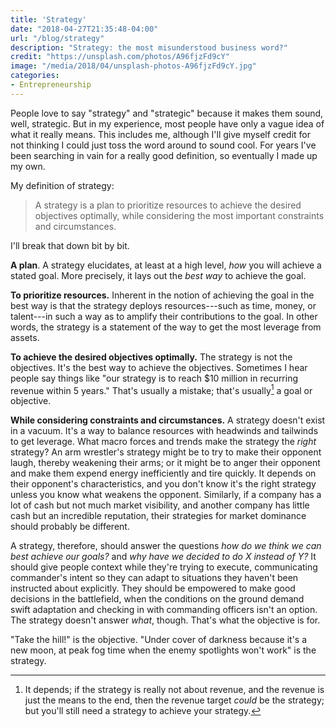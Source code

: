 ```yaml
---
title: 'Strategy'
date: "2018-04-27T21:35:48-04:00"
url: "/blog/strategy"
description: "Strategy: the most misunderstood business word?"
credit: "https://unsplash.com/photos/A96fjzFd9cY"
image: "/media/2018/04/unsplash-photos-A96fjzFd9cY.jpg"
categories:
- Entrepreneurship
---
```


People love to say "strategy" and "strategic" because it makes them sound, well,
strategic. But in my experience, most people have only a vague idea of what it
really means. This includes me, although I'll give myself credit for not
thinking I could just toss the word around to sound cool. For years I've been
searching in vain for a really good definition, so eventually I made up my own.

<!--more-->

My definition of strategy:

> A strategy is a plan to prioritize resources to achieve the desired objectives optimally, while considering the most important constraints and circumstances.

I'll break that down bit by bit.

**A plan**. A strategy elucidates, at least at a high level, *how* you will
achieve a stated goal. More precisely, it lays out the *best way* to achieve the
goal.

**To prioritize resources.** Inherent in the notion of achieving the goal in the
best way is that the strategy deploys resources---such as time, money, or
talent---in such a way as to amplify their contributions to the goal. In other
words, the strategy is a statement of the way to get the most leverage from
assets.

**To achieve the desired objectives optimally.** The strategy is not the
objectives. It's the best way to achieve the objectives. Sometimes I hear people
say things like "our strategy is to reach $10 million in recurring revenue
within 5 years." That's usually a mistake; that's usually[^1] a goal or
objective.

**While considering constraints and circumstances.** A strategy doesn't exist in
a vacuum. It's a way to balance resources with headwinds and tailwinds to get
leverage. What macro forces and trends make the strategy the *right* strategy?
An arm wrestler's strategy might be to try to make their opponent laugh, thereby
weakening their arms; or it might be to anger their opponent and make them
expend energy inefficiently and tire quickly. It depends on their opponent's
characteristics, and you don't know it's the right strategy unless you know what
weakens the opponent. Similarly, if a company has a lot of cash but not much
market visibility, and another company has little cash but an incredible
reputation, their strategies for market dominance should probably be different.

A strategy, therefore, should answer the questions *how do we think we can best
achieve our goals?* and *why have we decided to do X instead of Y?* It should
give people context while they're trying to execute, communicating commander's
intent so they can adapt to situations they haven't been instructed about
explicitly.  They should be empowered to make good decisions in the battlefield,
when the conditions on the ground demand swift adaptation and checking in with
commanding officers isn't an option. The strategy doesn't answer *what*, though.
That's what the objective is for.

"Take the hill!" is the objective. "Under cover of darkness because it's a new
moon, at peak fog time when the enemy spotlights won't work" is the strategy.

[^1]: It depends; if the strategy is really not about revenue, and the revenue is just the means to the end, then the revenue target *could* be the strategy; but you'll still need a strategy to achieve your strategy.
